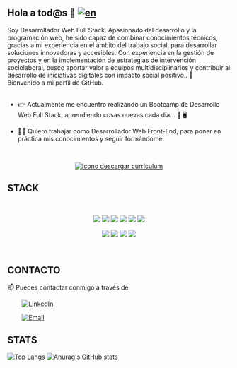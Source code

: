 ## Hola a tod@s 👋  [![en](https://img.shields.io/badge/lang-en-red.svg)](https://github.com/educarmas/educarmas/blob/main/readme.en.md)

Soy Desarrollador Web Full Stack. Apasionado del desarrollo y la programación web, he sido capaz de combinar
conocimientos técnicos, gracias a mi experiencia en el ámbito del trabajo
social, para desarrollar soluciones innovadoras y accesibles. Con experiencia
en la gestión de proyectos y en la implementación de estrategias de
intervención sociolaboral, busco aportar valor a equipos multidisciplinarios y
contribuir al desarrollo de iniciativas digitales con impacto social positivo.. :rocket:   
Bienvenido a mi perfil de GitHub. 
<br><br>
  
- 👉 Actualmente me encuentro realizando un Bootcamp de Desarrollo Web Full Stack, aprendiendo cosas nuevas cada día... 📖 🖥️ 

- 👨‍💻 Quiero trabajar como Desarrollador Web Front-End, para poner en práctica mis conocimientos y seguir formándome.

<br>  
     
 <div align="center">
  
  <a href="" target="_blank"><img alt="Icono descargar currículum" src="" /></a>

</div>



## STACK
 <br>
<p align="center">
 <img src= "https://img.shields.io/badge/html5-%23E34F26.svg?style=for-the-badge&logo=html5&logoColor=white"></img>
 <img src= "https://img.shields.io/badge/CSS3-1572B6?style=for-the-badge&logo=css3&logoColor=white"></img>
 <img src= "https://img.shields.io/badge/javascript-%23323330.svg?style=for-the-badge&logo=javascript&logoColor=%23F7DF1E"></img>
 <img src= "https://img.shields.io/badge/-REACT-blue?style=for-the-badge&logo=react&logoColor=white"></img>
 <img src= "https://img.shields.io/badge/PHP-777BB4?style=for-the-badge&logo=php&logoColor=white"></img>
 <img src= "https://img.shields.io/badge/-BOOTSTRAP-blueviolet?style=for-the-badge&logo=bootstrap&logoColor=white"></img>
 </p>
 
 <p align="center">
 <img src= "https://img.shields.io/badge/-LARAVEL-red?style=for-the-badge&logo=laravel&logoColor=white"></img>
 <img src= "https://img.shields.io/badge/-SCRUM-orange?style=for-the-badge"></img>
 <img src= "https://img.shields.io/badge/-FIGMA-9CF?style=for-the-badge&logo=figma&logoColor=white"></img>
 <img src= "https://img.shields.io/badge/-GITHUB-lightgrey?style=for-the-badge&logo=github&logoColor=black"></img>
 </p>

  <br>

 ## CONTACTO
 
 📫 Puedes contactar conmigo a través de

  &emsp;&emsp; <a href="https://www.linkedin.com/in/educarmas5" target="_blank"><img alt="LinkedIn" src="https://img.shields.io/badge/linkedin-%230077B5.svg?&style=for-the-badge&logo=linkedin&logoColor=white" /></a> 
 
  &emsp;&emsp; <a href="mailto:edcarrasmar@gmail.com" target="_blank"><img alt="Email" src="https://img.shields.io/badge/-EMAIL-red?&style=for-the-badge&logo=mail.ru&logoColor=white" /></a>
 


## STATS
<p align="center">
  
[![Top Langs](https://github-readme-stats.vercel.app/api/top-langs/?username=educarmas&layout=donut)](https://github.com/anuraghazra/github-readme-stats)
[![Anurag's GitHub stats](https://github-readme-stats.vercel.app/api?username=educarmas&show_icons=true&theme=solarized-light)](https://github.com/educarmas/github-readme-stats)
  
</p>
